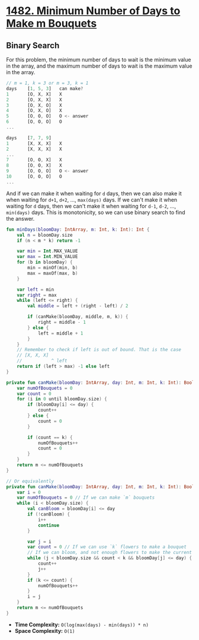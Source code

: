 # [1482. Minimum Number of Days to Make m Bouquets](https://leetcode.com/problems/minimum-number-of-days-to-make-m-bouquets/)

## Binary Search
For this problem, the minimum number of days to wait is the minimum value in the array, and the maximum number of days to wait is the maximum value in the array.

```js
// m = 1, k = 3 or m = 3, k = 1
days    [1, 5, 3]   can make?
1       [O, X, X]   X
2       [O, X, X]   X
3       [O, X, O]   X
4       [O, X, O]   X
5       [O, O, O]   O <- answer
6       [O, O, O]   O
...

days    [7, 7, 9]
1       [X, X, X]   X
2       [X, X, X]   X
...
7       [O, O, X]   X
8       [O, O, X]   X
9       [O, O, O]   O <- answer
10      [O, O, O]   O
...
```

And if we can make it when waiting for `d` days, then we can also make it when waiting for `d+1`, `d+2`, ..., `max(days)` days. If we can't make it when waiting for `d` days, then we can't make it when waiting for `d-1`, `d-2`, ..., `min(days)` days. This is monotonicity, so we can use binary search to find the answer.

```kotlin
fun minDays(bloomDay: IntArray, m: Int, k: Int): Int {
    val n = bloomDay.size
    if (n < m * k) return -1

    var min = Int.MAX_VALUE
    var max = Int.MIN_VALUE
    for (b in bloomDay) {
        min = minOf(min, b)
        max = maxOf(max, b)
    }

    var left = min
    var right = max
    while (left <= right) {
        val middle = left + (right - left) / 2

        if (canMake(bloomDay, middle, m, k)) {
            right = middle - 1
        } else {
            left = middle + 1
        }
    }
    // Remember to check if left is out of bound. That is the case
    // [X, X, X]
    //           ^ left
    return if (left > max) -1 else left
}

private fun canMake(bloomDay: IntArray, day: Int, m: Int, k: Int): Boolean {
    var numOfBouquets = 0
    var count = 0
    for (i in 0 until bloomDay.size) {
        if (bloomDay[i] <= day) {
            count++
        } else {
            count = 0
        }

        if (count == k) {
            numOfBouquets++
            count = 0
        }
    }
    return m <= numOfBouquets
}

// Or equivalently
private fun canMake(bloomDay: IntArray, day: Int, m: Int, k: Int): Boolean {
    var i = 0
    var numOfBouquets = 0 // If we can make `m` bouquets
    while (i < bloomDay.size) {
        val canBloom = bloomDay[i] <= day
        if (!canBloom) {
            i++
            continue
        }

        var j = i
        var count = 0 // If we can use `k` flowers to make a bouquet
        // If we can bloom, and not enough flowers to make the current bouquet
        while (j < bloomDay.size && count < k && bloomDay[j] <= day) {
            count++
            j++
        }
        if (k <= count) {
            numOfBouquets++
        }
        i = j
    }
    return m <= numOfBouquets
}
```

* **Time Complexity:** `O(log(max(days) - min(days)) * n)`
* **Space Complexity:** `O(1)`
